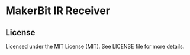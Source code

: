 # MakerBit IR Receiver


## License

Licensed under the MIT License (MIT). See LICENSE file for more details.
